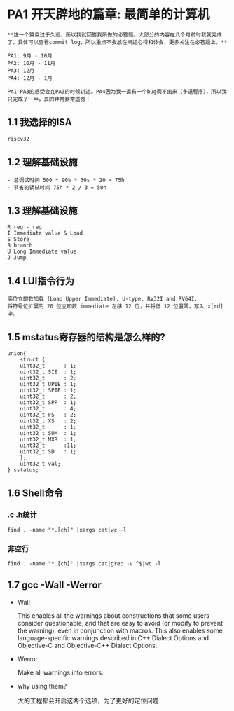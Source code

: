 # PA1 开天辟地的篇章: 最简单的计算机

    **这一个篇章过于久远，所以我就回答我所做的必答题。大部分的内容在几个月前时我就完成了，具体可以查看commit log，所以重点不会放在阐述心得和体会，更多关注在必答题上。**

    PA1: 9月 - 10月
    PA2: 10月 - 11月
    PA3: 12月
    PA4: 12月 - 1月

    PA1-PA3的感受会在PA3的时候讲述。PA4因为我一直有一个bug调不出来（多道程序），所以我只完成了一半，真的非常非常遗憾！

## 1.1 我选择的ISA

    riscv32

## 1.2 理解基础设施

    - 总调试时间 500 * 90% * 30s * 20 = 75h
    - 节省的调试时间 75h * 2 / 3 = 50h
  
## 1.3 理解基础设施

    R reg - reg
    I Immediate value & Load
    S Store
    B branch
    U Long Immediate value
    J Jump

## 1.4 LUI指令行为

    高位立即数加载 (Load Upper Immediate). U-type, RV32I and RV64I.
    将符号位扩展的 20 位立即数 immediate 左移 12 位，并将低 12 位置零，写入 x[rd]中。

## 1.5 mstatus寄存器的结构是怎么样的?

    union{
        struct {
        uint32_t      : 1;
        uint32_t SIE  : 1;
        uint32_t      : 2;
        uint32_t UPIE : 1;
        uint32_t SPIE : 1;
        uint32_t      : 2;
        uint32_t SPP  : 1;
        uint32_t      : 4;
        uint32_t FS   : 2;
        uint32_t XS   : 2;
        uint32_t      : 1;
        uint32_t SUM  : 1;
        uint32_t MXR  : 1;
        uint32_t      :11;
        uint32_t SD   : 1;
        };
        uint32_t val;
    } sstatus;

## 1.6 Shell命令

### .c .h统计

    find . -name "*.[ch]" |xargs cat|wc -l

### 非空行

    find . -name "*.[ch]" |xargs cat|grep -v ^$|wc -l

## 1.7 gcc -Wall -Werror

- Wall

    This enables all the warnings about constructions that some users consider questionable, and that are easy to avoid (or modify to prevent
    the warning), even in conjunction with macros.  This also enables some
    language-specific warnings described in C++ Dialect Options and
    Objective-C and Objective-C++ Dialect Options.

- Werror

    Make all warnings into errors.

- why using them?

    大的工程都会开启这两个选项，为了更好的定位问题

